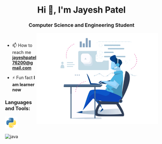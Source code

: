 <h1 align="center">Hi 👋, I'm Jayesh Patel</h1>
<h3 align="center">Computer Science and Engineering Student</h3>
<img align="right" alt="Coding" width="400" src="https://github.com/JayeshSPatel/JayeshSPatel/blob/main/aboutus.gif">
<br>


- 📫 How to reach me **jayeshpatel76200@gmail.com**

- ⚡ Fun fact **I am learner now**

 
<h3 align="left">Languages and Tools:</h3>
<table>
<tr></tr><p align="left"> <img src="https://raw.githubusercontent.com/devicons/devicon/master/icons/python/python-original.svg" alt="python" width="40" height="40"/> </a> </p>
<p align="left"> <img src="https://w7.pngwing.com/pngs/578/816/png-transparent-java-class-file-java-platform-standard-edition-java-development-kit-java-runtime-environment-coffee-jar-text-class-orange-thumbnail.png" alt="java" width="60" height="60"/> </a> </p></tr></table>
